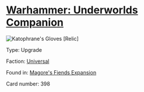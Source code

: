 # [Warhammer: Underworlds Companion](https://guidokessels.github.io/wh-underworlds)

  

![Katophrane's Gloves [Relic]](https://warhammerunderworlds.com/wp-content/uploads/sites/6/2018/03/398_ENG.png)



Type: Upgrade

Faction: [Universal](https://guidokessels.github.io/wh-underworlds/factions/universal.md)

Found in: [Magore's Fiends Expansion](https://guidokessels.github.io/wh-underworlds/locations/magores-fiends-expansion.md)

Card number: 398
